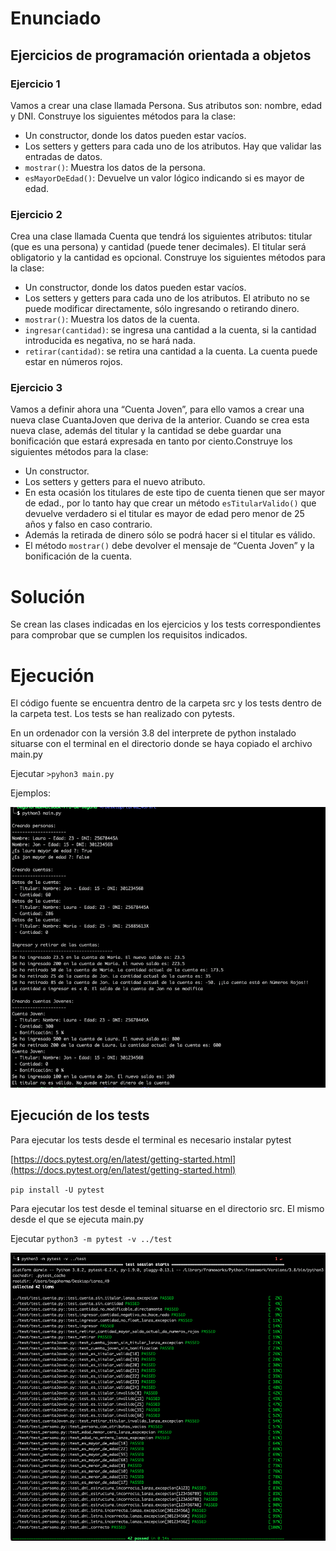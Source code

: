 # Enunciado

## Ejercicios de programación orientada a objetos

### Ejercicio 1
Vamos a crear una clase llamada Persona. Sus atributos son: nombre, edad y DNI. Construye los siguientes métodos para la clase:

* Un constructor, donde los datos pueden estar vacíos.
* Los setters y getters para cada uno de los atributos. Hay que validar las entradas de datos.
* `mostrar()`: Muestra los datos de la persona.
* `esMayorDeEdad()`: Devuelve un valor lógico indicando si es mayor de edad.

### Ejercicio 2
Crea una clase llamada Cuenta que tendrá los siguientes atributos: titular (que es una persona) y cantidad (puede tener decimales). El titular será obligatorio y la cantidad es opcional. Construye los siguientes métodos para la clase:

* Un constructor, donde los datos pueden estar vacíos.
* Los setters y getters para cada uno de los atributos. El atributo no se puede modificar directamente, sólo ingresando o retirando dinero.
* `mostrar()`: Muestra los datos de la cuenta.
* `ingresar(cantidad)`: se ingresa una cantidad a la cuenta, si la cantidad introducida es negativa, no se hará nada.
* `retirar(cantidad)`: se retira una cantidad a la cuenta. La cuenta puede estar en números rojos.

### Ejercicio 3
Vamos a definir ahora una “Cuenta Joven”, para ello vamos a crear una nueva clase CuantaJoven que deriva de la anterior. Cuando se crea esta nueva clase, además del titular y la cantidad se debe guardar una bonificación que estará expresada en tanto por ciento.Construye los siguientes métodos para la clase:

* Un constructor.
* Los setters y getters para el nuevo atributo.
* En esta ocasión los titulares de este tipo de cuenta tienen que ser mayor de edad., por lo tanto hay que crear un método `esTitularValido()` que devuelve verdadero si el titular es mayor de edad pero menor de 25 años y falso en caso contrario.
* Además la retirada de dinero sólo se podrá hacer si el titular es válido.
* El método `mostrar()` debe devolver el mensaje de “Cuenta Joven” y la bonificación de la cuenta.


# Solución

Se crean las clases indicadas en los ejercicios y los tests correspondientes para comprobar que se cumplen los requisitos indicados.


# Ejecución

El código fuente se encuentra dentro de la carpeta src y los tests dentro de la carpeta test.
Los tests se han realizado con pytests.

En un ordenador con la versión 3.8 del interprete de python instalado situarse con el terminal en el directorio donde se haya copiado el archivo main.py

Ejecutar `>pyhon3 main.py` 

Ejemplos:

![Ejemplo](img/POO.png)

## Ejecución de los tests

Para ejecutar los tests desde el terminal es necesario instalar pytest

[https://docs.pytest.org/en/latest/getting-started.html](https://docs.pytest.org/en/latest/getting-started.html)

`pip install -U pytest`

Para ejecutar los test desde el teminal situarse en el directorio src. El mismo desde el que se ejecuta main.py

Ejecutar `python3 -m pytest -v ../test`

![Ejemplo](img/POO_tests.png)